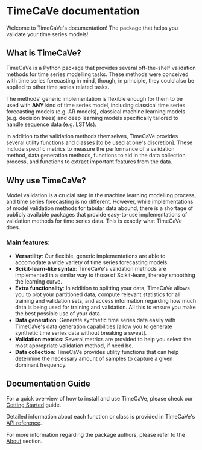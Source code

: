 # TimeCaVe documentation

Welcome to TimeCaVe's documentation! The package that helps you validate your time series models!

## What is TimeCaVe?

TimeCaVe is a Python package that provides several off-the-shelf validation methods for time series modelling tasks.
These methods were conceived with time series forecasting in mind, though, in principle, they could also be applied to other time series related tasks.

The methods' generic implementation is flexible enough for them to be used with **ANY** kind of time series model, including classical time series forecasting 
models (e.g. AR models), classical machine learning models (e.g. decision trees) and deep learning models specifically tailored to handle sequence data (e.g. LSTMs).

In addition to the validation methods themselves, TimeCaVe provides several utility functions and classes [to be used at one's discretion]. These include specific metrics to measure the performance of a validation method, data generation methods, functions to aid in the data collection process, and functions to extract important features from the data.

## Why use TimeCaVe?

Model validation is a crucial step in the machine learning modelling process, and time series forecasting is no different. However, while implementations of model validation methods for tabular data abound, there is a shortage of publicly available packages that provide easy-to-use implementations of validation methods for time series data. This is exactly what TimeCaVe does.

### Main features:
- **Versatility**: Our flexible, generic implementations are able to accomodate a wide variety of time series forecasting models.
- **Scikit-learn-like syntax**: TimeCaVe's validation methods are implemented in a similar way to those of Scikit-learn, thereby smoothing the learning curve.
- **Extra functionality**: In addition to splitting your data, TimeCaVe allows you to plot your partitioned data, compute relevant statistics for all training and validation sets, and access information regarding how much data is being used for training and validation. All this to ensure you make the best possible use of your data.
- **Data generation**: Generate synthetic time series data easily with TimeCaVe's data generation capabilities [allow you to generate synthetic time series data without breaking a sweat].
- **Validation metrics**: Several metrics are provided to help you select the most appropriate validation method, if need be.
- **Data collection**: TimeCaVe provides utility functions that can help determine the necessary amount of samples to capture a given dominant frequency.

## Documentation Guide

For a quick overview of how to install and use TimeCaVe, please check our [Getting Started](starters.md) guide.

Detailed information about each function or class is provided in TimeCaVe's [API reference](API_ref/index.md).

For more information regarding the package authors, please refer to the [About](about.md) section.